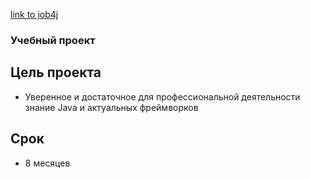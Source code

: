 [link to job4j](http://job4j.ru/)
### Учебный проект ###
## Цель проекта ##
* Уверенное и достаточное для профессиональной деятельности знание Java и актуальных фреймворков
## Срок ##
* 8 месяцев